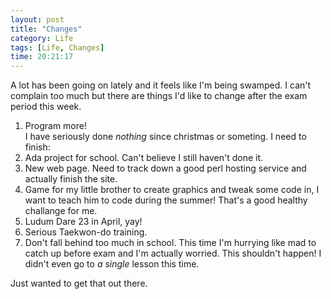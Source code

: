 ```yaml
---
layout: post
title: "Changes"
category: Life
tags: [Life, Changes]
time: 20:21:17
---
```


A lot has been going on lately and it feels like I'm being swamped. I can't complain too much but there are things I'd like to change after the exam period this week.

1. Program more!  
I have seriously done *nothing* since christmas or someting. I need to finish:  
  1. Ada project for school. Can't believe I still haven't done it.
  1. New web page. Need to track down a good perl hosting service and actually finish the site.
  1. Game for my little brother to create graphics and tweak some code in, I want to teach him to code during the summer! That's a good healthy challange for me.
  1. Ludum Dare 23 in April, yay!  
1. Serious Taekwon-do training.
1. Don't fall behind too much in school.  This time I'm hurrying like mad to catch up before exam and I'm actually worried. This shouldn't happen! I didn't even go to *a single* lesson this time.

Just wanted to get that out there.

